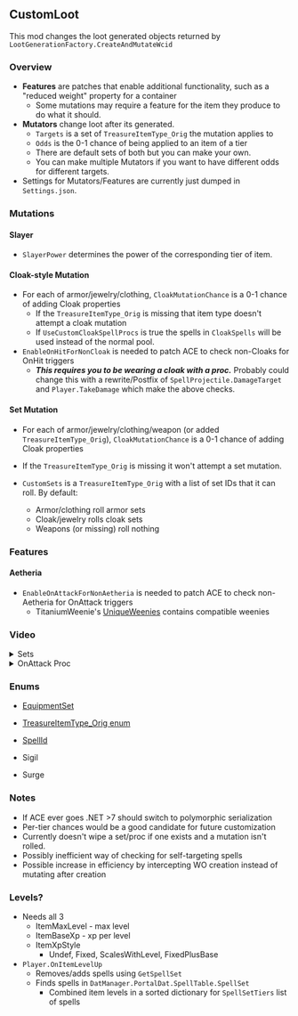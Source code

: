 ## CustomLoot

This mod changes the loot generated objects returned by `LootGenerationFactory.CreateAndMutateWcid`



### **Overview**

* **Features** are patches that enable additional functionality, such as a "reduced weight" property for a container
  * Some mutations may require a feature for the item they produce to do what it should.
* **Mutators** change loot after its generated.
  * `Targets` is a set of `TreasureItemType_Orig` the mutation applies to
  * `Odds` is the 0-1 chance of being applied to an item of a tier
  * There are default sets of both but you can make your own.
  * You can make multiple Mutators if you want to have different odds for different targets.
* Settings for Mutators/Features are currently just dumped in `Settings.json`.  



### Mutations


#### Slayer

* `SlayerPower` determines the power of the corresponding tier of item.



#### Cloak-style Mutation

* For each of armor/jewelry/clothing, `CloakMutationChance` is a 0-1 chance of adding Cloak properties
  * If the `TreasureItemType_Orig` is missing that item type doesn't attempt a cloak mutation
  * If `UseCustomCloakSpellProcs` is true the spells in `CloakSpells` will be used instead of the normal pool.
* `EnableOnHitForNonCloak` is needed to patch ACE to check non-Cloaks for OnHit triggers
  * ***This requires you to be wearing a cloak with a proc.***  Probably could change this with a rewrite/Postfix of `SpellProjectile.DamageTarget` and `Player.TakeDamage` which make the above checks.



#### Set Mutation

* For each of armor/jewelry/clothing/weapon (or added `TreasureItemType_Orig`), `CloakMutationChance` is a 0-1 chance of adding Cloak properties

* If the `TreasureItemType_Orig` is missing it won't attempt a set mutation.
* `CustomSets` is a `TreasureItemType_Orig` with a list of set IDs that it can roll.  By default: 
  * Armor/clothing roll armor sets  
  * Cloak/jewelry rolls cloak sets
  * Weapons (or missing) roll nothing





### Features


#### Aetheria

* `EnableOnAttackForNonAetheria` is needed to patch ACE to check non-Aetheria for OnAttack triggers
  * TitaniumWeenie's [UniqueWeenies](https://github.com/titaniumweiner/ACEUniqueWeenies) contains compatible weenies




### Video



<details>
 <summary>Sets</summary>

https://github.com/aquafir/ACE.BaseMod/assets/83029060/1300de91-fa7f-442c-a2f1-527bc4a282f0
</details>

<details>
 <summary>OnAttack Proc</summary>

https://github.com/aquafir/ACE.BaseMod/assets/83029060/81e635c1-115a-453e-b1e3-c2efbf67d781
</details>




### Enums

* [EquipmentSet](https://github.com/ACEmulator/ACE/blob/fdfdec9f0a16bbcbb89a9120ce4f889520a51708/Source/ACE.Entity/Enum/EquipmentSet.cs#L4)
* [TreasureItemType_Orig enum](https://github.com/ACEmulator/ACE/blob/fdfdec9f0a16bbcbb89a9120ce4f889520a51708/Source/ACE.Server/Factories/Enum/TreasureItemType_Orig.cs#L4)

* [SpellId](https://github.com/ACEmulator/ACE/blob/fdfdec9f0a16bbcbb89a9120ce4f889520a51708/Source/ACE.Entity/Enum/SpellId.cs#L4)

* Sigil
* Surge



### Notes

* If ACE ever goes .NET >7 should switch to polymorphic serialization 
* Per-tier chances would be a good candidate for future customization
* Currently doesn't wipe a set/proc if one exists and a mutation isn't rolled.
* Possibly inefficient way of checking for self-targeting spells
* Possible increase in efficiency by intercepting WO creation instead of mutating after creation



### Levels?

* Needs all 3
  * ItemMaxLevel - max level
  * ItemBaseXp - xp per level
  * ItemXpStyle
    * Undef, Fixed, ScalesWithLevel, FixedPlusBase
* `Player.OnItemLevelUp`
  * Removes/adds spells using `GetSpellSet`
  * Finds spells in `DatManager.PortalDat.SpellTable.SpellSet`
    * Combined item levels in a sorted dictionary for `SpellSetTiers` list of spells
